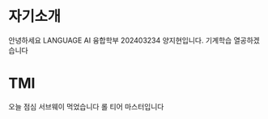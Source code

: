 # 자기소개

안녕하세요 LANGUAGE AI  융합학부 202403234 양지현입니다.
기계학습 열공하겠습니다

# TMI

오늘 점심 서브웨이 먹었습니다
롤 티어 마스터입니다
